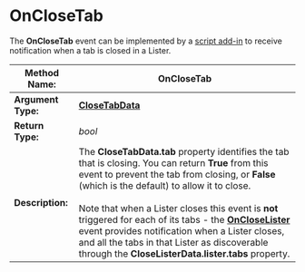 # OnCloseTab

The **OnCloseTab** event can be implemented by a [script add-in](/Manual/scripting/script_add-ins/README.md) to receive notification when a tab is closed in a Lister.

| **Method Name:** | OnCloseTab |
| --- | --- |
| **Argument Type:** | **[CloseTabData](../scripting_objects/closetabdata.md)** |
| **Return Type:** | *bool* |
| **Description:** | The **CloseTabData.tab** property identifies the tab that is closing. You can return **True** from this event to prevent the tab from closing, or **False** (which is the default) to allow it to close.<br /><br />Note that when a Lister closes this event is **not** triggered for each of its tabs - the **[OnCloseLister](oncloselister.md)** event provides notification when a Lister closes, and all the tabs in that Lister as discoverable through the **CloseListerData.lister.tabs** property. |

